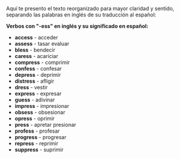 Aquí te presento el texto reorganizado para mayor claridad y sentido, separando las palabras en inglés de su traducción al español:

**Verbos con "-ess" en inglés y su significado en español:**

*   **access** - acceder
*   **assess** - tasar   evaluar
*   **bless** - bendecir
*   **caress** - acariciar
*   **compress** - comprimir
*   **confess** - confesar
*   **depress** - deprimir
*   **distress** - afligir
*   **dress** - vestir
*   **express** - expresar
*   **guess** - adivinar
*   **impress** - impresionar
*   **obsess** - obsesionar
*   **opress** - oprimir
*   **press** - apretar   presionar
*   **profess** - profesar
*   **progress** - progresar
*   **repress** - reprimir
*   **suppress** - suprimir

